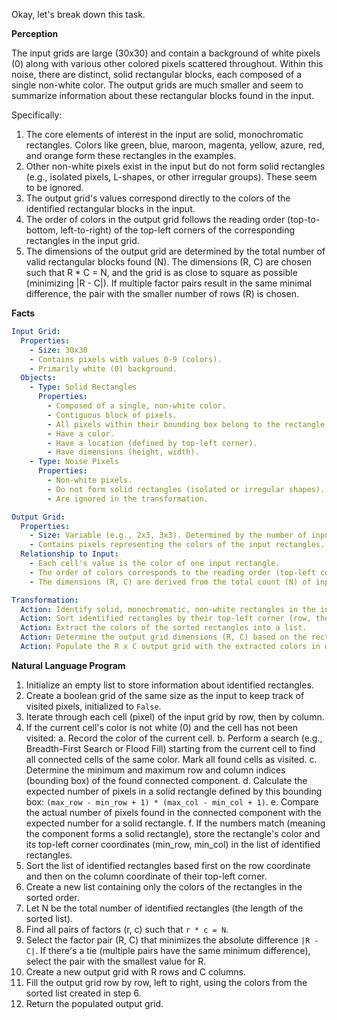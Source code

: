 Okay, let's break down this task.

**Perception**

The input grids are large (30x30) and contain a background of white pixels (0) along with various other colored pixels scattered throughout. Within this noise, there are distinct, solid rectangular blocks, each composed of a single non-white color. The output grids are much smaller and seem to summarize information about these rectangular blocks found in the input.

Specifically:
1.  The core elements of interest in the input are solid, monochromatic rectangles. Colors like green, blue, maroon, magenta, yellow, azure, red, and orange form these rectangles in the examples.
2.  Other non-white pixels exist in the input but do not form solid rectangles (e.g., isolated pixels, L-shapes, or other irregular groups). These seem to be ignored.
3.  The output grid's values correspond directly to the colors of the identified rectangular blocks in the input.
4.  The order of colors in the output grid follows the reading order (top-to-bottom, left-to-right) of the top-left corners of the corresponding rectangles in the input grid.
5.  The dimensions of the output grid are determined by the total number of valid rectangular blocks found (N). The dimensions (R, C) are chosen such that R * C = N, and the grid is as close to square as possible (minimizing |R - C|). If multiple factor pairs result in the same minimal difference, the pair with the smaller number of rows (R) is chosen.

**Facts**


```yaml
Input Grid:
  Properties:
    - Size: 30x30
    - Contains pixels with values 0-9 (colors).
    - Primarily white (0) background.
  Objects:
    - Type: Solid Rectangles
      Properties:
        - Composed of a single, non-white color.
        - Contiguous block of pixels.
        - All pixels within their bounding box belong to the rectangle.
        - Have a color.
        - Have a location (defined by top-left corner).
        - Have dimensions (height, width).
    - Type: Noise Pixels
      Properties:
        - Non-white pixels.
        - Do not form solid rectangles (isolated or irregular shapes).
        - Are ignored in the transformation.

Output Grid:
  Properties:
    - Size: Variable (e.g., 2x3, 3x3). Determined by the number of input rectangles.
    - Contains pixels representing the colors of the input rectangles.
  Relationship to Input:
    - Each cell's value is the color of one input rectangle.
    - The order of colors corresponds to the reading order (top-left corner) of the input rectangles.
    - The dimensions (R, C) are derived from the total count (N) of input rectangles, minimizing |R - C| and then R.

Transformation:
  Action: Identify solid, monochromatic, non-white rectangles in the input.
  Action: Sort identified rectangles by their top-left corner (row, then column).
  Action: Extract the colors of the sorted rectangles into a list.
  Action: Determine the output grid dimensions (R, C) based on the rectangle count N.
  Action: Populate the R x C output grid with the extracted colors in order.
```


**Natural Language Program**

1.  Initialize an empty list to store information about identified rectangles.
2.  Create a boolean grid of the same size as the input to keep track of visited pixels, initialized to `False`.
3.  Iterate through each cell (pixel) of the input grid by row, then by column.
4.  If the current cell's color is not white (0) and the cell has not been visited:
    a.  Record the color of the current cell.
    b.  Perform a search (e.g., Breadth-First Search or Flood Fill) starting from the current cell to find all connected cells of the same color. Mark all found cells as visited.
    c.  Determine the minimum and maximum row and column indices (bounding box) of the found connected component.
    d.  Calculate the expected number of pixels in a solid rectangle defined by this bounding box: `(max_row - min_row + 1) * (max_col - min_col + 1)`.
    e.  Compare the actual number of pixels found in the connected component with the expected number for a solid rectangle.
    f.  If the numbers match (meaning the component forms a solid rectangle), store the rectangle's color and its top-left corner coordinates (min_row, min_col) in the list of identified rectangles.
5.  Sort the list of identified rectangles based first on the row coordinate and then on the column coordinate of their top-left corner.
6.  Create a new list containing only the colors of the rectangles in the sorted order.
7.  Let N be the total number of identified rectangles (the length of the sorted list).
8.  Find all pairs of factors (r, c) such that `r * c = N`.
9.  Select the factor pair (R, C) that minimizes the absolute difference `|R - C|`. If there's a tie (multiple pairs have the same minimum difference), select the pair with the smallest value for R.
10. Create a new output grid with R rows and C columns.
11. Fill the output grid row by row, left to right, using the colors from the sorted list created in step 6.
12. Return the populated output grid.